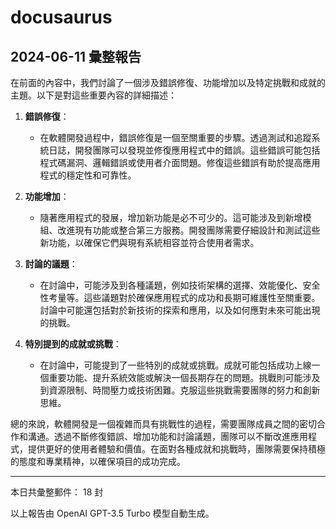 # docusaurus

## 2024-06-11 彙整報告

在前面的內容中，我們討論了一個涉及錯誤修復、功能增加以及特定挑戰和成就的主題。以下是對這些重要內容的詳細描述：



1. **錯誤修復**：

   - 在軟體開發過程中，錯誤修復是一個至關重要的步驟。透過測試和追蹤系統日誌，開發團隊可以發現並修復應用程式中的錯誤。這些錯誤可能包括程式碼漏洞、邏輯錯誤或使用者介面問題。修復這些錯誤有助於提高應用程式的穩定性和可靠性。



2. **功能增加**：

   - 隨著應用程式的發展，增加新功能是必不可少的。這可能涉及到新增模組、改進現有功能或整合第三方服務。開發團隊需要仔細設計和測試這些新功能，以確保它們與現有系統相容並符合使用者需求。



3. **討論的議題**：

   - 在討論中，可能涉及到各種議題，例如技術架構的選擇、效能優化、安全性考量等。這些議題對於確保應用程式的成功和長期可維護性至關重要。討論中可能還包括對於新技術的探索和應用，以及如何應對未來可能出現的挑戰。



4. **特別提到的成就或挑戰**：

   - 在討論中，可能提到了一些特別的成就或挑戰。成就可能包括成功上線一個重要功能、提升系統效能或解決一個長期存在的問題。挑戰則可能涉及到資源限制、時間壓力或技術困難。克服這些挑戰需要團隊的努力和創新思維。



總的來說，軟體開發是一個複雜而具有挑戰性的過程，需要團隊成員之間的密切合作和溝通。透過不斷修復錯誤、增加功能和討論議題，團隊可以不斷改進應用程式，提供更好的使用者體驗和價值。在面對各種成就和挑戰時，團隊需要保持積極的態度和專業精神，以確保項目的成功完成。



---



本日共彙整郵件： 18 封



以上報告由 OpenAI GPT-3.5 Turbo 模型自動生成。